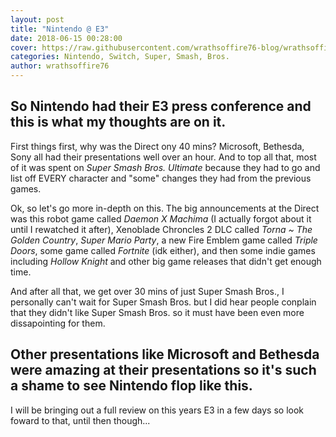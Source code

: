 ```yaml
---
layout: post
title: "Nintendo @ E3"
date: 2018-06-15 00:28:00
cover: https://raw.githubusercontent.com/wrathsoffire76-blog/wrathsoffire76-blog.github.io/master/img/Nintendo-E3-2018.jpg
categories: Nintendo, Switch, Super, Smash, Bros.
author: wrathsoffire76
---
```

So Nintendo had their E3 press conference and this is what my thoughts are on it.
---
First things first, why was the Direct ony 40 mins? Microsoft, Bethesda, Sony all had their presentations well over an hour. And to top all that, most of it was spent on *Super Smash Bros. Ultimate* because they had to go and list off EVERY character and "some" changes they had from the previous games.

Ok, so let's go more in-depth on this. The big announcements at the Direct was this robot game called *Daemon X Machima* (I actually forgot about it until I rewatched it after), Xenoblade Chroncles 2 DLC called *Torna ~ The Golden Country*, *Super Mario Party*,  a new Fire Emblem game called *Triple Doors*, some game called *Fortnite* (idk either), and then some indie games including *Hollow Knight* and other big game releases that didn't get enough time.

And after all that, we get over 30 mins of just Super Smash Bros., I personally can't wait for Super Smash Bros. but I did hear people conplain that they didn't like Super Smash Bros. so it must have been even more dissapointing for them.

Other presentations like Microsoft and Bethesda were amazing at their presentations so it's such a shame to see Nintendo flop like this.
---
I will be bringing out a full review on this years E3 in a few days so look foward to that, until then though...
